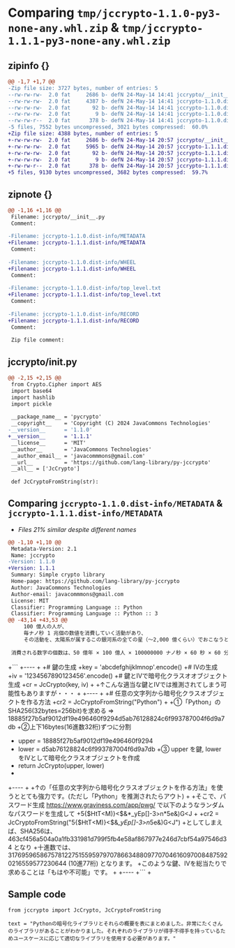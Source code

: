 # Comparing `tmp/jccrypto-1.1.0-py3-none-any.whl.zip` & `tmp/jccrypto-1.1.1-py3-none-any.whl.zip`

## zipinfo {}

```diff
@@ -1,7 +1,7 @@
-Zip file size: 3727 bytes, number of entries: 5
--rw-rw-rw-  2.0 fat     2686 b- defN 24-May-14 14:41 jccrypto/__init__.py
--rw-rw-rw-  2.0 fat     4387 b- defN 24-May-14 14:41 jccrypto-1.1.0.dist-info/METADATA
--rw-rw-rw-  2.0 fat       92 b- defN 24-May-14 14:41 jccrypto-1.1.0.dist-info/WHEEL
--rw-rw-rw-  2.0 fat        9 b- defN 24-May-14 14:41 jccrypto-1.1.0.dist-info/top_level.txt
--rw-rw-r--  2.0 fat      378 b- defN 24-May-14 14:41 jccrypto-1.1.0.dist-info/RECORD
-5 files, 7552 bytes uncompressed, 3021 bytes compressed:  60.0%
+Zip file size: 4388 bytes, number of entries: 5
+-rw-rw-rw-  2.0 fat     2686 b- defN 24-May-14 20:57 jccrypto/__init__.py
+-rw-rw-rw-  2.0 fat     5965 b- defN 24-May-14 20:57 jccrypto-1.1.1.dist-info/METADATA
+-rw-rw-rw-  2.0 fat       92 b- defN 24-May-14 20:57 jccrypto-1.1.1.dist-info/WHEEL
+-rw-rw-rw-  2.0 fat        9 b- defN 24-May-14 20:57 jccrypto-1.1.1.dist-info/top_level.txt
+-rw-rw-r--  2.0 fat      378 b- defN 24-May-14 20:57 jccrypto-1.1.1.dist-info/RECORD
+5 files, 9130 bytes uncompressed, 3682 bytes compressed:  59.7%
```

## zipnote {}

```diff
@@ -1,16 +1,16 @@
 Filename: jccrypto/__init__.py
 Comment: 
 
-Filename: jccrypto-1.1.0.dist-info/METADATA
+Filename: jccrypto-1.1.1.dist-info/METADATA
 Comment: 
 
-Filename: jccrypto-1.1.0.dist-info/WHEEL
+Filename: jccrypto-1.1.1.dist-info/WHEEL
 Comment: 
 
-Filename: jccrypto-1.1.0.dist-info/top_level.txt
+Filename: jccrypto-1.1.1.dist-info/top_level.txt
 Comment: 
 
-Filename: jccrypto-1.1.0.dist-info/RECORD
+Filename: jccrypto-1.1.1.dist-info/RECORD
 Comment: 
 
 Zip file comment:
```

## jccrypto/__init__.py

```diff
@@ -2,15 +2,15 @@
 from Crypto.Cipher import AES
 import base64
 import hashlib
 import pickle
 
 __package_name__ = 'pycrypto'
 __copyright__    = 'Copyright (C) 2024 JavaCommons Technologies'
-__version__      = '1.1.0'
+__version__      = '1.1.1'
 __license__      = 'MIT'
 __author__       = 'JavaCommons Technologies'
 __author_email__ = 'javacommmons@gmail.com'
 __url__          = 'https://github.com/lang-library/py-jccrypto'
 __all__ = ['JcCrypto']
 
 def JcCryptoFromString(str):
```

## Comparing `jccrypto-1.1.0.dist-info/METADATA` & `jccrypto-1.1.1.dist-info/METADATA`

 * *Files 21% similar despite different names*

```diff
@@ -1,10 +1,10 @@
 Metadata-Version: 2.1
 Name: jccrypto
-Version: 1.1.0
+Version: 1.1.1
 Summary: Simple crypto library
 Home-page: https://github.com/lang-library/py-jccrypto
 Author: JavaCommons Technologies
 Author-email: javacommmons@gmail.com
 License: MIT
 Classifier: Programming Language :: Python
 Classifier: Programming Language :: Python :: 3
@@ -43,14 +43,53 @@
     100 億人の人が、
     毎ナノ秒 1 兆個の数値を消費していく活動があり、
     その活動を、太陽系が属するこの銀河系の全ての星（～2,000 億くらい）でおこなうと、
 
 消費される数字の個数は、50 億年 × 100 億人 × 100000000 ナノ秒 × 60 秒 × 60 分 × 24 時間 × 365 日 × 1 兆個 × 2000 億個(星) で 59 桁の数字になります。こんなに頑張って消費しても、50 億年後 (太陽が赤色巨星になって太陽系が崩壊する頃) に消費し終わっているのは、(59 桁) / (78 桁) = 10^-19、つまり全体の 100 京分の 1 です。
 ```
 
+```
+----
+
+# 鍵の生成
+key = 'abcdefghijklmnop'.encode()
+# IVの生成
+iv = '1234567890123456'.encode()
+# 鍵とIVで暗号化クラスオオブジェクト生成
+cr = JcCrypto(key, iv)
+
+↑こんな適当な鍵とIVでは推測されてしまう可能性もありますが・・・
+
+----
+
+# 任意の文字列から暗号化クラスオブジェクトを作る方法
+cr2 = JcCryptoFromString("Python")
+
+①「Python」のSHA256(32bytes=256bit)を求める ⇒ 18885f27b5af9012df19e496460f9294d5ab76128824c6f993787004f6d9a7db
+②上下16bytes(16進数32桁)ずつに分割
+   upper = 18885f27b5af9012df19e496460f9294
+   lower = d5ab76128824c6f993787004f6d9a7db
+③ upper を鍵, lower をIVとして暗号化クラスオブジェクトを作成
+   return JcCrypto(upper, lower)
+
+----
+
+↑の「任意の文字列から暗号化クラスオブジェクトを作る方法」を使うととても強力です。(ただし「Python」を推測されたらアウト)
+
+そこで、パスワード生成 https://www.graviness.com/app/pwg/ で以下のようなランダムなパスワードを生成して
+5{$HtT<M)}<$&*_yEp[]-3>n*5e&)G<J
+
+cr2 = JcCryptoFromString("5{$HtT<M)}<$&*_yEp[]-3>n*5e&)G<J")
+としてしまえば、SHA256は、463cf456a504a0a1fb331981d799f5fb4e58af867977e246d7cbf54a97546d34 となり
+十進数では、31769596586757812275155959797078663488097707046160970084875920216559577230644 (10進77桁) となります。
+このような鍵、IVを総当たりで求めることは「もはや不可能」です。
+
+----
+```
+
 ## Sample code
 
 ```
 from jccrypto import JcCrypto, JcCryptoFromString
 
 text = "Pythonの暗号化ライブラリとそれらの概要を表にまとめました。非常にたくさんのライブラリがあることがわかりました。それぞれのライブラリが得手不得手を持っているためユースケースに応じて適切なライブラリを使用する必要があります。"
```

